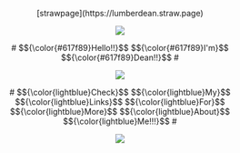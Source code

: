 <p align="center">
[strawpage](https://lumberdean.straw.page)
</p>


<p align="center">
<img src="https://komarev.com/ghpvc/?username=lumberdean&color=617f89&label=♡">
</p>
  
<p align="center">
# $${\color{#617f89}Hello!!}$$ $${\color{#617f89}I'm}$$ $${\color{#617f89}Dean!!}$$ #
</p>

<p align="center">
<img src="https://images-wixmp-ed30a86b8c4ca887773594c2.wixmp.com/f/84e9d0c6-0ab9-4a1e-af20-2f333bfb4fec/d7273bn-de9263e2-aba7-4028-b2a0-5caea315e751.jpg?token=eyJ0eXAiOiJKV1QiLCJhbGciOiJIUzI1NiJ9.eyJzdWIiOiJ1cm46YXBwOjdlMGQxODg5ODIyNjQzNzNhNWYwZDQxNWVhMGQyNmUwIiwiaXNzIjoidXJuOmFwcDo3ZTBkMTg4OTgyMjY0MzczYTVmMGQ0MTVlYTBkMjZlMCIsIm9iaiI6W1t7InBhdGgiOiJcL2ZcLzg0ZTlkMGM2LTBhYjktNGExZS1hZjIwLTJmMzMzYmZiNGZlY1wvZDcyNzNibi1kZTkyNjNlMi1hYmE3LTQwMjgtYjJhMC01Y2FlYTMxNWU3NTEuanBnIn1dXSwiYXVkIjpbInVybjpzZXJ2aWNlOmZpbGUuZG93bmxvYWQiXX0.XdD-l_Ql2dGLR5xFdVT03tmpda7g8s2GmZ5SaL4oBCw"/>
  


<p align="center">
# $${\color{lightblue}Check}$$ $${\color{lightblue}My}$$ $${\color{lightblue}Links}$$ $${\color{lightblue}For}$$ $${\color{lightblue}More}$$ $${\color{lightblue}About}$$ $${\color{lightblue}Me!!!}$$ #
</p>

<p align="center">
<img src="https://spotify-github-profile.kittinanx.com/api/view?uid=31waoinuetthfmranoyj6kxp3bly&cover_image=true&theme=natemoo-re&show_offline=false&background_color=121212&interchange=false&bar_color=617f89&bar_color_cover=false)](https://github.com/kittinan/spotify-github-profile">
</p>
